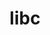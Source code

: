 ---
permalink: /engineering/projects/libc/
statsAvailable: sub-projects
sub_projects:
- project_email: libc-alpha@sourceware.org
  project_link_name: libc-alpha
  project_maintainers: ''
  project_name: libc-alpha
  project_patches_url: http://patches.linaro.org/api/projects/8/?format=json
  project_scm_url: http://sourceware.org/git/glibc.git
  project_url: n/a
- project_email: libc-ports@sourceware.org
  project_link_name: libc-ports
  project_maintainers: ''
  project_name: libc-ports
  project_patches_url: http://patches.linaro.org/api/projects/7/?format=json
  project_scm_url: git://sourceware.org/git/glibc-ports.git
  project_url: n/a
title: libc
---
